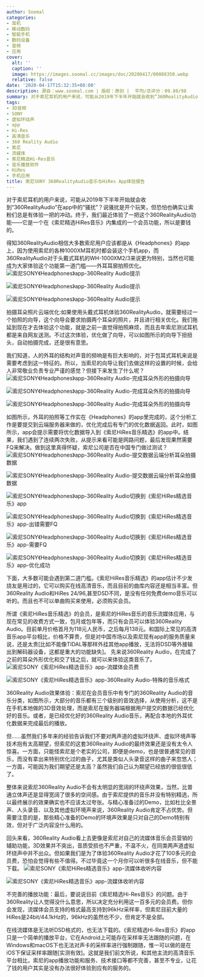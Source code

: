 ```yaml
---
author: Soomal
categories:
- 耳机
- 移动数码
- 智能手机
- 数码设备
- 音频
- 应用
cover:
  alt: ''
  caption: ''
  image: https://images.soomal.cc/images/doc/20200417/00088350.webp
  relative: false
date: '2020-04-17T15:32:35+08:00'
description: 源自：www.soomal.com | 版权：原创 |  平均/总评分：09.80/98
summary: 对于索尼耳机的用户来说，可能从2019年下半年开始就会收到“360RealityAudio”在app中的“骚扰”？说骚扰是开个玩笑，但恐怕也确实让索粉们总是有体验一把的冲动。终于，我们最近体验了一把这个360RealityAudio功能――它是一个在《索尼精选HiRes音乐》内集成的一个会员功能，所以是要钱的。
tags:
- 3D音频
- SONY
- 虚拟环绕声
- app
- Hi-Res
- 高清音乐
- 360 Reality Audio
- 索尼
- 流媒体
- 索尼精选Hi-Res音乐
- 音乐播放软件
- HiRes
- 手机应用
title: 索尼SONY 360RealityAudio音乐与HiRes App体验报告
---
```


对于索尼耳机的用户来说，可能从2019年下半年开始就会收到“360RealityAudio”在app中的“骚扰”？说骚扰是开个玩笑，但恐怕也确实让索粉们总是有体验一把的冲动。终于，我们最近体验了一把这个360RealityAudio功能――它是一个在《索尼精选HiRes音乐》内集成的一个会员功能，所以是要钱的。

得知360RealityAudio相信大多数索尼用户应该都是从《Headphones》的app上，因为使用索尼的各种1000XM耳机时都会装这个手机app，而360RealityAudio对于头戴式耳机的WH-1000XM2/3来说更为特别，当然也可能成为大家体验这个功能第一道门槛――外耳耳廓拍照优化。
![索尼SONY《Headphones》app-360Reality Audio提示](https://images.soomal.cc/images/doc/20200417/00088334_01.webp)




![索尼SONY《Headphones》app-360Reality Audio提示](https://images.soomal.cc/images/doc/20200417/00088335_01.webp)




![索尼SONY《Headphones》app-360Reality Audio提示](https://images.soomal.cc/images/doc/20200417/00088336_01.webp)




拍摄耳朵照片云端优化:如果使用头戴式耳机体验360RealityAudio，就需要经过一个拍照的向导，这个向导会要求拍摄两个耳朵的照片，并且进行相关优化。我们拖延到现在才去体验这个功能，就是之前一直觉得拍照麻烦，而且去年索尼测试耳机都是来自网友送测。不过这次体验，优化做了向导，可以如图所示的向导下扭扭头，自动拍摄完成，还是很有意思。

我们知道，人的外耳的结构对声音的频响是有巨大影响的，对于包耳式耳机来说是需要考虑到这一特征的。所以，当索尼的向导让我们去做这样的设置的时候，会给人非常敬业负责专业严谨的感觉？但接下来发生了什么呢？
![索尼SONY《Headphones》app-360Reality Audio-完成耳朵外形的拍摄向导](https://images.soomal.cc/images/doc/20200417/00088337_01.webp)




![索尼SONY《Headphones》app-360Reality Audio-完成耳朵外形的拍摄向导](https://images.soomal.cc/images/doc/20200417/00088338_01.webp)




![索尼SONY《Headphones》app-360Reality Audio-完成耳朵外形的拍摄向导](https://images.soomal.cc/images/doc/20200417/00088339_01.webp)




如图所示，外耳的拍照等工作实在《Headphones》的app里完成的，这个分析工作是要提交到云端服务器来做的，优化完成后有专门的优化数据返回。此时，如图所示，app会提示需要将优化数据导入到《索尼HiRes音乐精选》的app中。结果，我们遇到了连续两次失败，从提示来看可能是网路问题，最后发现果然需要FQ来解决。做到这里真得怀疑，索尼公司是否在中国专门做过测试？
![索尼SONY《Headphones》app-360Reality Audio-提交数据云端分析耳朵拍摄数据](https://images.soomal.cc/images/doc/20200417/00088340_01.webp)




![索尼SONY《Headphones》app-360Reality Audio-提交数据云端分析耳朵拍摄数据](https://images.soomal.cc/images/doc/20200417/00088341_01.webp)




![索尼SONY《Headphones》app-360Reality Audio切换到《索尼HiRes精选音乐》app](https://images.soomal.cc/images/doc/20200417/00088342_01.webp)




![索尼SONY《Headphones》app-360Reality Audio切换到《索尼HiRes精选音乐》app-出错需要FQ](https://images.soomal.cc/images/doc/20200417/00088343_01.webp)




![索尼SONY《Headphones》app-360Reality Audio切换到《索尼HiRes精选音乐》app-需要FQ](https://images.soomal.cc/images/doc/20200417/00088344_01.webp)




![索尼SONY《Headphones》app-360Reality Audio切换到《索尼HiRes精选音乐》app-优化成功](https://images.soomal.cc/images/doc/20200417/00088345_01.webp)




下面，大多数可能会遇到第二道门槛。《索尼HiRes音乐精选》的app估计不少发烧友是用过的，它可以购买在线高清音乐，而且目前的曲库内容还是相当丰富。但360Reality Audio和HiRes 24/96,甚至DSD不同，是没有任何免费demo音乐可以听的。而且也不可以单曲购买来使用，必须购买会员。

所谓《索尼HiRes音乐精选》的会员，是索尼的HiRes音乐的音乐流媒体应用，与现在常见的收费方式一致，包月或包年等，而只有会员可以体验360Reality Audio。目前单月价格首月为118元人民币，之后每月138元。和国际上常见的高清音乐app平台相比，价格不算贵，但是对中国市场以及索尼现有app的服务质量来说，还是太贵[比如不能像TIDAL等那样外挂其他app播放，无法将DSD等外接输出到解码器设备，这都是重大的功能缺失]。
先来说360Reality Audio，在完成了之前的耳朵外形优化和交了钱之后，就可以来体验这类音乐了。
![索尼SONY《索尼HiRes精选音乐》app-流媒体会员费](https://images.soomal.cc/images/doc/20200417/00088349_01.webp)




![索尼SONY《索尼HiRes精选音乐》app-360Reality Audio-特殊的音乐格式](https://images.soomal.cc/images/doc/20200417/00088346_01.webp)




360Reality Audio效果体验：索尼在会员音乐中有专门的360Reality Audio的音乐分类，如图所示，大部分的音乐都有三个级别的音效选择，从使用分析，这不是在手机本地做的3D音效处理，而是索尼在服务器端根据用户提交的数据已经优化好的音乐。或者，是已经优化好的360Reality Audio音乐，再配合本地的外耳优化数据来完成最后的播放。

但……虽然我们多年来的经验告诉我们不要对两声道的虚拟环绕声、虚拟环境声等技术抱有太高期望，但索尼的这套360Reality Audio的最终效果还是没有太令人惊喜。一方面，只能怪索尼是个老实的公司，即便是demo，也是很普通常见的音乐，而没有拿出来特别优化过的曲子，尤其是类似人头录音这样的曲子来忽悠人；一方面，可能因为我们期望还是太高？虽然我们自己认为期望已经放的很低很低了。

整体来说索尼360Reality Audio不会有太明显的宽阔的环绕声效果，当然，比普通立体声还是显得宽阔了很多的空间感。由于索尼提供的音乐并没有特别精选，所以最终展示的效果确实也不应该太过夸张。与精心准备过的Demo，比如杜比全景声、人头录音、以及其他虚拟环境声来说，360Reality Audio肯定不占优势。但需要注意的是，那些精心准备的Demo的环境声效果是只对自己的Demo特别有效，但对于广泛内容没什么用的。

回头来看，360Reality Audio看上去更像是索尼对自己的流媒体音乐会员营销的辅助功能，3D效果并不突出，音质受损也不严重，不温不火，在同类两声道虚拟环绕声中并不出众。但如果我们是为了体验360Reality Audio才花了100多元的会员费，恐怕会觉得有些不值得。不过毕竟这一个月你可以听很多在线音乐，但不能下载。
![索尼SONY《索尼HiRes精选音乐》app-流媒体收听内容](https://images.soomal.cc/images/doc/20200417/00088347_01.webp)




![索尼SONY《索尼HiRes精选音乐》app-流媒体收听内容](https://images.soomal.cc/images/doc/20200417/00088348_01.webp)




不完善的播放功能：最后，要说说目前《索尼精选Hi-Res音乐》的问题。由于360Reality让人觉得没什么意思，所以决定充分利用这一百多元的会员费。但你会发现，流媒体会员支持的格式最高支持到96kHz采样率，但索尼目前大量的HiRes是24bit/44.1kHz的，96kHz的虽然也不少，但肯定不是全部。

在线流媒体是无法听DSD格式的，也无法下载的。《索尼精选Hi-Res音乐》的app只是一个简单的播放平台，它在Android上可能存在采样率无法跟随的问题，在Windows和macOS下也无法对声卡的采样率进行强制跟随，惟一可以做的是在iOS下保证采样率跟随[实测有效]。这就是我们前文所说，和其他主流的高清音乐平台相比，索尼的app播放功能和服务、技术接口等都不完善，甚至不专业，让花了钱的用户其实是没有办法很好体验到应有的服务的。